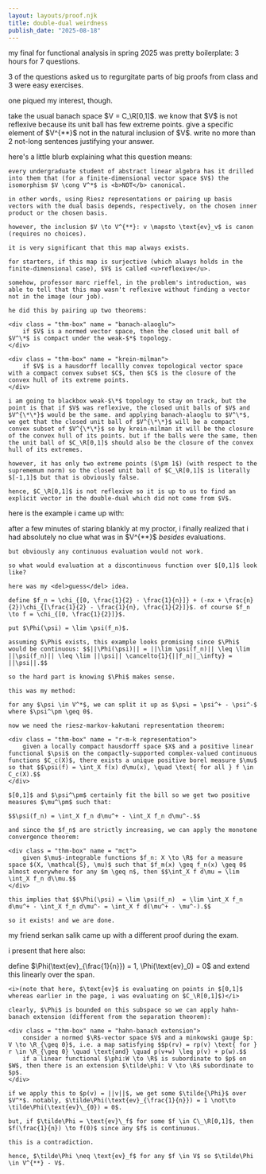 ```yaml
---
layout: layouts/proof.njk
title: double-dual weirdness
publish_date: "2025-08-18"
---
```


my final for functional analysis in spring 2025 was pretty boilerplate: 3 hours for 7 questions. 

3 of the questions asked us to regurgitate parts of big proofs from class and 3 were easy exercises.

one piqued my interest, though.

<div class = "subthm-box" type = "question">
    take the usual banach space $V = C_\R[0,1]$. we know that $V$ is not reflexive because its unit ball has few extreme points. give a specific element of $V^{**}$ not in the natural inclusion of $V$. write no more than 2 not-long sentences justifying your answer.
</div>

here's a little blurb explaining what this question means:

<div class = "subthm-box" type = "background">

    every undergraduate student of abstract linear algebra has it drilled into them that (for a finite-dimensional vector space $V$) the isomorphism $V \cong V^*$ is <b>NOT</b> canonical.

    in other words, using Riesz representations or pairing up basis vectors with the dual basis depends, respectively, on the chosen inner product or the chosen basis.

    however, the inclusion $V \to V^{**}: v \mapsto \text{ev}_v$ is canon (requires no choices).

    it is very significant that this map always exists.

    for starters, if this map is surjective (which always holds in the finite-dimensional case), $V$ is called <u>reflexive</u>.

    somehow, professor marc rieffel, in the problem's introduction, was able to tell that this map wasn't reflexive without finding a vector not in the image (our job).

    he did this by pairing up two theorems:

    <div class = "thm-box" name = "banach-alaoglu">
        if $V$ is a normed vector space, then the closed unit ball of $V^\*$ is compact under the weak-$*$ topology.
    </div>

    <div class = "thm-box" name = "krein-milman">
        if $V$ is a hausdorff locallly convex topological vector space with a compact convex subset $C$, then $C$ is the closure of the convex hull of its extreme points.
    </div>

    i am going to blackbox weak-$\*$ topology to stay on track, but the point is that if $V$ was reflexive, the closed unit balls of $V$ and $V^{\*\*}$ would be the same. and applying banach-alaoglu to $V^\*$, we get that the closed unit ball of $V^{\*\*}$ will be a compact convex subset of $V^{\*\*}$ so by krein-milman it will be the closure of the convex hull of its points. but if the balls were the same, then the unit ball of $C_\R[0,1]$ should also be the closure of the convex hull of its extremes.
    
    however, it has only two extreme points ($\pm 1$) (with respect to the suprememum norm) so the closed unit ball of $C_\R[0,1]$ is literally $[-1,1]$ but that is obviously false.

    hence, $C_\R[0,1]$ is not reflexive so it is up to us to find an explicit vector in the double-dual which did not come from $V$.
</div>

here is the example i came up with:

<div class = "subthm-box" type = "proof" name = "jack">
    after a few minutes of staring blankly at my proctor, i finally realized that i had absolutely no clue what was in $V^{**}$ <i>besides</i> evaluations.

    but obviously any continuous evaluation would not work.

    so what would evaluation at a discontinuous function over $[0,1]$ look like?

    here was my <del>guess</del> idea.

    define $f_n = \chi_{[0, \frac{1}{2} - \frac{1}{n}]} + (-nx + \frac{n}{2})\chi_{[\frac{1}{2} - \frac{1}{n}, \frac{1}{2}]}$. of course $f_n \to f = \chi_{[0, \frac{1}{2}]}$.

    put $\Phi(\psi) = \lim \psi(f_n)$. 
    
    assuming $\Phi$ exists, this example looks promising since $\Phi$ would be continuous: $$||\Phi(\psi)|| = ||\lim \psi(f_n)|| \leq \lim ||\psi(f_n)|| \leq \lim ||\psi|| \cancelto{1}{||f_n||_\infty} = ||\psi||.$$
    
    so the hard part is knowing $\Phi$ makes sense.

    this was my method:

    for any $\psi \in V^*$, we can split it up as $\psi = \psi^+ - \psi^-$ where $\psi^\pm \geq 0$.

    now we need the riesz-markov-kakutani representation theorem:

    <div class = "thm-box" name = "r-m-k representation">
        given a locally compact hausdorff space $X$ and a positive linear functional $\psi$ on the compactly-supported complex-valued continuous functions $C_c(X)$, there exists a unique positive borel measure $\mu$ so that $$\psi(f) = \int_X f(x) d\mu(x), \quad \text{ for all } f \in C_c(X).$$
    </div>

    $[0,1]$ and $\psi^\pm$ certainly fit the bill so we get two positive measures $\mu^\pm$ such that:

    $$\psi(f_n) = \int_X f_n d\mu^+ - \int_X f_n d\mu^-.$$

    and since the $f_n$ are strictly increasing, we can apply the monotone convergence theorem:

    <div class = "thm-box" name = "mct">
        given $\mu$-integrable functions $f_n: X \to \R$ for a measure space $(X, \mathcal{S}, \mu)$ such that $f_m(x) \geq f_n(x) \geq 0$ almost everywhere for any $m \geq n$, then $$\int_X f d\mu = \lim \int_X f_n d\\mu.$$
    </div>

    this implies that $$\Phi(\psi) = \lim \psi(f_n)  = \lim \int_X f_n d\mu^+ - \int_X f_n d\mu^- = \int_X f d(\mu^+ - \mu^-).$$

    so it exists! and we are done.
</div>

my friend serkan salik came up with a different proof during the exam.

i present that here also:

<div class = "subthm-box" type = "proof" name = "serkan">
    define $\Phi(\text{ev}_{\frac{1}{n}}) = 1, \Phi(\text{ev}_0) = 0$ and extend this linearly over the span.
    
    <i>(note that here, $\text{ev}$ is evaluating on points in $[0,1]$ whereas earlier in the page, i was evaluating on $C_\R[0,1]$)</i>

    clearly, $\Phi$ is bounded on this subspace so we can apply hahn-banach extension (different from the separation theorem):

    <div class = "thm-box" name = "hahn-banach extension">
        consider a normed $\R$-vector space $V$ and a minkowski gauge $p: V \to \R_{\geq 0}$, i.e. a map satisfying $$p(rv) = rp(v) \text{ for } r \in \R_{\geq 0} \quad \text{and} \quad p(v+w) \leq p(v) + p(w).$$
        if a linear functional $\phi:W \to \R$ is subordinate to $p$ on $W$, then there is an extension $\tilde\phi: V \to \R$ subordinate to $p$.
    </div>

    if we apply this to $p(v) = ||v||$, we get some $\tilde{\Phi}$ over $V^*$. notably, $\tilde\Phi(\text{ev}_{\frac{1}{n}}) = 1 \not\to \tilde\Phi(\text{ev}\_{0}) = 0$.
    
    but, if $\tilde\Phi = \text{ev}\_f$ for some $f \in C\_\R[0,1]$, then $f(\frac{1}{n}) \to f(0)$ since any $f$ is continuous.

    this is a contradiction.

    hence, $\tilde\Phi \neq \text{ev}_f$ for any $f \in V$ so $\tilde\Phi \in V^{**} - V$.
</div>
